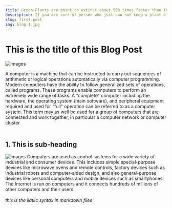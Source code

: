 ```yaml
---
title: Green Plants are goint to extinct about 500 times faster than they should, study finds
description: If you are sort of person who just can not keep a plant alive, you are not alone according to the new study publised june 10 in journal Nature
slug: first-post
img: blog-1.jpg
---
```


# This is the title of this Blog Post
![images](/resources/blog-1.jpg)

A computer is a machine that can be instructed to carry out sequences of arithmetic or logical operations automatically via computer programming. Modern computers have the ability to follow generalized sets of operations, called programs. These programs enable computers to perform an extremely wide range of tasks. A "complete" computer including the hardware, the operating system (main software), and peripheral equipment required and used for "full" operation can be referred to as a computer system. This term may as well be used for a group of computers that are connected and work together, in particular a computer network or computer cluster.<br><br>
##  1. This is sub-heading
![images](/resources/blog-4.jpg)
Computers are used as control systems for a wide variety of industrial and consumer devices. This includes simple special-purpose devices like microwave ovens and remote controls, factory devices such as industrial robots and computer-aided design, and also general-purpose devices like personal computers and mobile devices such as smartphones. The Internet is run on computers and it connects hundreds of millions of other computers and their users.<br><br>
_this is the ilatlic syntax in markdown files_ <br><br>